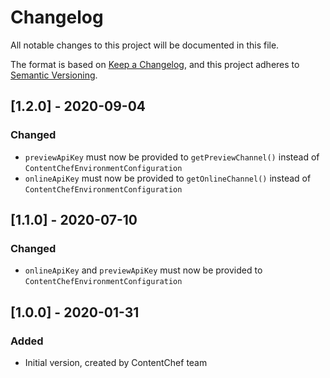 # Changelog
All notable changes to this project will be documented in this file.

The format is based on [Keep a Changelog](https://keepachangelog.com/en/1.0.0/), and this project adheres to [Semantic Versioning](https://semver.org/spec/v2.0.0.html).

## [1.2.0] - 2020-09-04
### Changed
- `previewApiKey` must now be provided to `getPreviewChannel()` instead of `ContentChefEnvironmentConfiguration`
- `onlineApiKey` must now be provided to `getOnlineChannel()` instead of `ContentChefEnvironmentConfiguration`

## [1.1.0] - 2020-07-10
### Changed
- `onlineApiKey` and `previewApiKey` must now be provided to `ContentChefEnvironmentConfiguration`

## [1.0.0] - 2020-01-31
### Added
- Initial version, created by ContentChef team